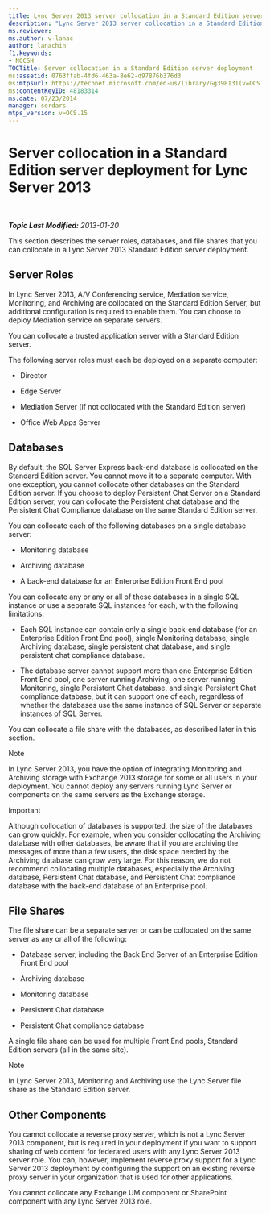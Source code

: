 ```yaml
---
title: Lync Server 2013 server collocation in a Standard Edition server deployment
description: "Lync Server 2013 server collocation in a Standard Edition server deployment."
ms.reviewer: 
ms.author: v-lanac
author: lanachin
f1.keywords:
- NOCSH
TOCTitle: Server collocation in a Standard Edition server deployment
ms:assetid: 0763ffab-4fd6-463a-8e62-d97876b376d3
ms:mtpsurl: https://technet.microsoft.com/en-us/library/Gg398131(v=OCS.15)
ms:contentKeyID: 48183314
ms.date: 07/23/2014
manager: serdars
mtps_version: v=OCS.15
---
```


# Server collocation in a Standard Edition server deployment for Lync Server 2013

<div data-xmlns="http://www.w3.org/1999/xhtml">

<div class="topic" data-xmlns="http://www.w3.org/1999/xhtml" data-msxsl="urn:schemas-microsoft-com:xslt" data-cs="https://msdn.microsoft.com/">

<div data-asp="https://msdn2.microsoft.com/asp">



</div>

<div id="mainSection">

<div id="mainBody">

<span> </span>

_**Topic Last Modified:** 2013-01-20_

This section describes the server roles, databases, and file shares that you can collocate in a Lync Server 2013 Standard Edition server deployment.

<div>

## Server Roles

In Lync Server 2013, A/V Conferencing service, Mediation service, Monitoring, and Archiving are collocated on the Standard Edition Server, but additional configuration is required to enable them. You can choose to deploy Mediation service on separate servers.

You can collocate a trusted application server with a Standard Edition server.

The following server roles must each be deployed on a separate computer:

  - Director

  - Edge Server

  - Mediation Server (if not collocated with the Standard Edition server)

  - Office Web Apps Server

</div>

<div>

## Databases

By default, the SQL Server Express back-end database is collocated on the Standard Edition server. You cannot move it to a separate computer. With one exception, you cannot collocate other databases on the Standard Edition server. If you choose to deploy Persistent Chat Server on a Standard Edition server, you can collocate the Persistent chat database and the Persistent Chat Compliance database on the same Standard Edition server.

You can collocate each of the following databases on a single database server:

  - Monitoring database

  - Archiving database

  - A back-end database for an Enterprise Edition Front End pool

You can collocate any or any or all of these databases in a single SQL instance or use a separate SQL instances for each, with the following limitations:

  - Each SQL instance can contain only a single back-end database (for an Enterprise Edition Front End pool), single Monitoring database, single Archiving database, single persistent chat database, and single persistent chat compliance database.

  - The database server cannot support more than one Enterprise Edition Front End pool, one server running Archiving, one server running Monitoring, single Persistent Chat database, and single Persistent Chat compliance database, but it can support one of each, regardless of whether the databases use the same instance of SQL Server or separate instances of SQL Server.

You can collocate a file share with the databases, as described later in this section.

<div>


> [!NOTE]  
> In Lync Server 2013, you have the option of integrating Monitoring and Archiving storage with Exchange 2013 storage for some or all users in your deployment. You cannot deploy any servers running Lync Server or components on the same servers as the Exchange storage.



</div>

<div>


> [!IMPORTANT]  
> Although collocation of databases is supported, the size of the databases can grow quickly. For example, when you consider collocating the Archiving database with other databases, be aware that if you are archiving the messages of more than a few users, the disk space needed by the Archiving database can grow very large. For this reason, we do not recommend collocating multiple databases, especially the Archiving database, Persistent Chat database, and Persistent Chat compliance database with the back-end database of an Enterprise pool.



</div>

</div>

<div>

## File Shares

The file share can be a separate server or can be collocated on the same server as any or all of the following:

  - Database server, including the Back End Server of an Enterprise Edition Front End pool

  - Archiving database

  - Monitoring database

  - Persistent Chat database

  - Persistent Chat compliance database

A single file share can be used for multiple Front End pools, Standard Edition servers (all in the same site).

<div>


> [!NOTE]  
> In Lync Server 2013, Monitoring and Archiving use the Lync Server file share as the Standard Edition server.



</div>

</div>

<div>

## Other Components

You cannot collocate a reverse proxy server, which is not a Lync Server 2013 component, but is required in your deployment if you want to support sharing of web content for federated users with any Lync Server 2013 server role. You can, however, implement reverse proxy support for a Lync Server 2013 deployment by configuring the support on an existing reverse proxy server in your organization that is used for other applications.

You cannot collocate any Exchange UM component or SharePoint component with any Lync Server 2013 role.

</div>

</div>

<span> </span>

</div>

</div>

</div>

